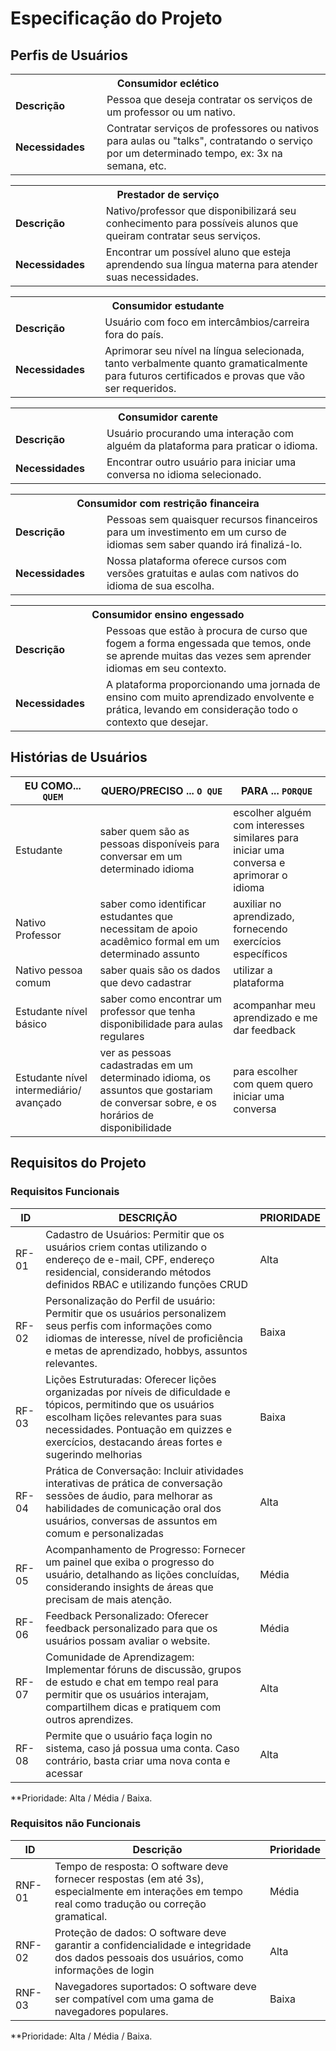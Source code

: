 # Especificação do Projeto

## Perfis de Usuários


<table>
<tbody>
<tr align=center>
<th colspan="2">Consumidor eclético </th>
</tr>
<tr>
<td width="150px"><b>Descrição</b></td>
<td width="600px">Pessoa que deseja contratar os serviços de um professor ou um nativo. </td>
</tr>
<tr>
<td><b>Necessidades</b></td>
<td>Contratar serviços de professores ou nativos para aulas ou "talks", contratando o serviço por um determinado tempo, ex: 3x na semana, etc. </td>
</tr>
</tbody>
</table>

<table>
<tbody>
<tr align=center>
<th colspan="2">Prestador de serviço </th>
</tr>
<tr>
<td width="150px"><b>Descrição</b></td>
<td width="600px">Nativo/professor que disponibilizará seu conhecimento para possíveis alunos que queiram contratar seus serviços.  </td>
</tr>
<tr>
<td><b>Necessidades</b></td>
<td>Encontrar um possível aluno que esteja aprendendo sua língua materna para atender suas necessidades. </td>
</tr>
</tbody>
</table>

<table>
<tbody>
<tr align=center>
<th colspan="2">Consumidor estudante </th>
</tr>
<tr>
<td width="150px"><b>Descrição</b></td>
<td width="600px">Usuário com foco em intercâmbios/carreira fora do país. </td>
</tr>
<tr>
<td><b>Necessidades</b></td>
<td>Aprimorar seu nível na língua selecionada, tanto verbalmente quanto gramaticalmente para futuros certificados e provas que vão ser requeridos.  </td>
</tr>
</tbody>
</table>

<table>
<tbody>
<tr align=center>
<th colspan="2">Consumidor carente </th>
</tr>
<tr>
<td width="150px"><b>Descrição</b></td>
<td width="600px">Usuário procurando uma interação com alguém da plataforma para praticar o idioma.  </td>
</tr>
<tr>
<td><b>Necessidades</b></td>
<td>Encontrar outro usuário para iniciar uma conversa no idioma selecionado.  </td>
</tr>
</tbody>
</table>

<table>
<tbody>
<tr align=center>
<th colspan="2">Consumidor com restrição financeira </th>
</tr>
<tr>
<td width="150px"><b>Descrição</b></td>
<td width="600px">Pessoas sem quaisquer recursos financeiros para um investimento em um curso de idiomas sem saber quando irá finalizá-lo. </td>
</tr>
<tr>
<td><b>Necessidades</b></td>
<td>Nossa plataforma oferece cursos com versões gratuitas e aulas com nativos do idioma de sua escolha.  </td>
</tr>
</tbody>
</table>

<table>
<tbody>
<tr align=center>
<th colspan="2">Consumidor ensino engessado </th>
</tr>
<tr>
<td width="150px"><b>Descrição</b></td>
<td width="600px">Pessoas que estão à procura de curso que fogem a forma engessada que temos, onde se aprende muitas das vezes sem aprender idiomas em seu contexto.   </td>
</tr>
<tr>
<td><b>Necessidades</b></td>
<td>A plataforma proporcionando uma jornada de ensino com muito aprendizado envolvente e prática, levando em consideração todo o contexto que desejar.  </td>
</tr>
</tbody>
</table>


## Histórias de Usuários




|EU COMO... `QUEM`   | QUERO/PRECISO ... `O QUE` |PARA ... `PORQUE`                 |
|--------------------|---------------------------|----------------------------------|
| Estudante                | saber quem são as pessoas disponíveis para conversar em um determinado idioma                       | escolher alguém com interesses similares para iniciar uma conversa e aprimorar o idioma                              |
| Nativo Professor                | saber como identificar estudantes que necessitam de apoio acadêmico formal em um determinado assunto                       | auxiliar no aprendizado, fornecendo exercícios específicos                              |
| Nativo pessoa comum                | saber quais são os dados que devo cadastrar                       | utilizar a plataforma                              |
| Estudante nível básico                | saber como encontrar um professor que tenha disponibilidade para aulas regulares                       | acompanhar meu aprendizado e me dar feedback                              |
| Estudante nível intermediário/ avançado                | ver as pessoas cadastradas em um determinado idioma, os assuntos que gostariam de conversar sobre, e os horários de disponibilidade                       | para escolher com quem quero iniciar uma conversa                              |


## Requisitos do Projeto

### Requisitos Funcionais


|ID   | DESCRIÇÃO | PRIORIDADE                |
|--------------------|---------------------------|----------------------------------|
| RF-01               | Cadastro de Usuários: Permitir que os usuários criem contas utilizando o endereço de e-mail, CPF, endereço residencial, considerando métodos definidos RBAC e utilizando funções CRUD                     | Alta                              |
| RF-02               | Personalização do Perfil de usuário: Permitir que os usuários personalizem seus perfis com informações como idiomas de interesse, nível de proficiência e metas de aprendizado, hobbys, assuntos relevantes.                        | Baixa                              |
| RF-03               | Lições Estruturadas: Oferecer lições organizadas por níveis de dificuldade e tópicos, permitindo que os usuários escolham lições relevantes para suas necessidades. Pontuação em quizzes e exercícios, destacando áreas fortes e sugerindo melhorias                       | Baixa                              |
| RF-04               | Prática de Conversação: Incluir atividades interativas de prática de conversação sessões de áudio, para melhorar as habilidades de comunicação oral dos usuários, conversas de assuntos em comum e personalizadas                       | Alta                              |
| RF-05               | Acompanhamento de Progresso: Fornecer um painel que exiba o progresso do usuário, detalhando as lições concluídas, considerando insights de áreas que precisam de mais atenção.                        | Média                              |
| RF-06               | Feedback Personalizado: Oferecer feedback personalizado para que os usuários possam avaliar o website.                        |Média                               |
| RF-07               |Comunidade de Aprendizagem: Implementar fóruns de discussão, grupos de estudo e chat em tempo real para permitir que os usuários interajam, compartilhem dicas e pratiquem com outros aprendizes.                        | Alta                              |
| RF-08               |  Permite que o usuário faça login no sistema, caso já possua uma conta. Caso contrário, basta criar uma nova conta e acessar  | Alta                               |
**Prioridade: Alta / Média / Baixa. 

### Requisitos não Funcionais


|ID      | Descrição               |Prioridade |
|--------|-------------------------|----|
| RNF- 01 |  Tempo de resposta: O software deve fornecer respostas (em até 3s), especialmente em interações em tempo real como tradução ou correção gramatical.                     | Média    | 
| RNF- 02  | Proteção de dados: O software deve garantir a confidencialidade e integridade dos dados pessoais dos usuários, como informações de login                    | Alta   |
|  RNF- 03  |  Navegadores suportados: O software deve ser compatível com uma gama de navegadores populares.                    | Baixa   |

**Prioridade: Alta / Média / Baixa. 

